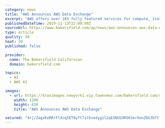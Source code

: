 ```yaml
---
category: news
title: "AWS Announces AWS Data Exchange"
excerpt: "AWS offers over 165 fully featured services for compute, storage, databases, networking, analytics, robotics, machine learning and artificial intelligence (AI), Internet of Things (IoT), mobile, security, hybrid, virtual and augmented reality (VR and AR ..."
publishedDateTime: 2019-11-13T22:00:00Z
sourceUrl: https://www.bakersfield.com/ap/news/aws-announces-aws-data-exchange/article_983eb357-1eee-560b-8686-d5c083779089.html
type: article
quality: 39
heat: 39
published: false

provider:
  name: The Bakersfield Californian
  domain: bakersfield.com

topics:
  - AI
  - AWS AI

images:
  - url: https://bloximages.newyork1.vip.townnews.com/bakersfield.com/content/tncms/custom/image/d09180fc-6bee-11e7-8b72-ff928e2e17d5.png
    width: 1200
    height: 630
    title: "AWS Announces AWS Data Exchange"

secured: "4+j/ZagxKoRRrFldcq5ET8yft7iCbsedyg1l2qEINUSORO03erXenZDk3bTt1tYoh0eojcMKOdbFuVKw1NtXZ09kNE5v6CewGi1xlnItlp073ewWRZjZFYcBFG5GIJljMUvRzn+Dlx0XGCDZFexDIf7Bs5KxXoXJK4oMl6lgdC+NCxs87We88T4v8358wHFDBBCv5e28fTi3TkIYOSIcka5/QkORLMI6JLWk2//Ei7sLkyjd4+oS1DX7gT8krxeJDNKQgye3AkGDyugUXVYpTQ==;S0X3/yIzFU5GLCt2v8s9tw=="
---
```


